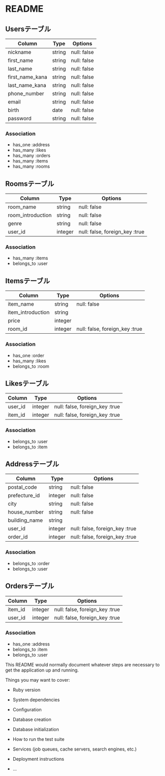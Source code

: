# README

## Usersテーブル

| Column          | Type   | Options     |
| ----------      | ------ | ----------- |
| nickname        | string | null: false |
| first_name      | string | null: false |
| last_name       | string | null: false |
| first_name_kana | string | null: false |
| last_name_kana  | string | null: false |
| phone_number    | string | null: false |
| email           | string | null: false |
| birth           | date   | null: false |
| password        | string | null: false |

### Association
- has_one :address
- has_many :likes
- has_many :orders
- has_many :items
- has_many :rooms


## Roomsテーブル

| Column               | Type    | Options                        |
| -------------------- | ------  | ------------------------------ |
| room_name            | string  | null: false                    |
| room_introduction    | string  | null: false                    |
| genre                | string  | null: false                    |
| user_id              | integer | null: false, foreign_key :true |

### Association
- has_many :items
- belongs_to :user



## Itemsテーブル

| Column               | Type    | Options                        |
| -------------------- | ------  | ------------------------------ |
| item_name            | string  | null: false                    |
| item_introduction    | string  |                                |
| price                | integer |                                |
| room_id              | integer | null: false, foreign_key :true |

### Association
- has_one :order
- has_many :likes
- belongs_to :room


## Likesテーブル
| Column  | Type    | Options                        |
| ------- | ------  | ------------------------------ |
| user_id | integer | null: false, foreign_key :true |
| item_id | integer | null: false, foreign_key :true |

### Association
- belongs_to :user
- belongs_to :item


## Addressテーブル
| Column          | Type        | Options                    |
| --------------- | ------- | ------------------------------ |
| postal_code     | string  | null: false                    |
| prefecture_id   | integer | null: false                    |
| city            | string  | null: false                    |
| house_number    | string  | null: false                    |
| building_name   | string  |                                |
| user_id         | integer | null: false, foreign_key :true |
| order_id        | integer | null: false, foreign_key :true |

### Association
- belongs_to :order
- belongs_to :user



## Ordersテーブル
| Column  | Type    | Options                        |
| ------- | ------- | ------------------------------ |
| item_id | integer | null: false, foreign_key :true |
| user_id | integer | null: false, foreign_key :true |

### Association
- has_one :address
- belongs_to :item
- belongs_to :user






























This README would normally document whatever steps are necessary to get the
application up and running.

Things you may want to cover:

* Ruby version

* System dependencies

* Configuration

* Database creation

* Database initialization

* How to run the test suite

* Services (job queues, cache servers, search engines, etc.)

* Deployment instructions

* ...
